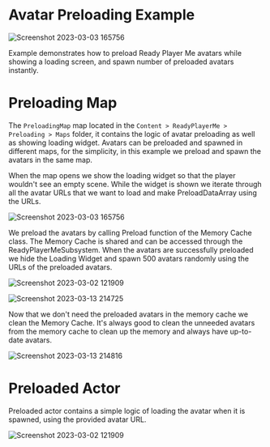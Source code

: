 # Avatar Preloading Example

![Screenshot 2023-03-03 165756](https://user-images.githubusercontent.com/3124894/233971955-0f905deb-a3ec-4f73-8fe0-c2c5719bc716.png)

Example demonstrates how to preload Ready Player Me avatars while showing a loading screen, and spawn number of preloaded avatars instantly.

# Preloading Map
The `PreloadingMap` map located in the `Content > ReadyPlayerMe > Preloading > Maps` folder, it contains the logic of avatar preloading as well as showing loading widget.
Avatars can be preloaded and spawned in different maps, for the simplicity, in this example we preload and spawn the avatars in the same map.

When the map opens we show the loading widget so that the player wouldn't see an empty scene.
While the widget is shown we iterate through all the avatar URLs that we want to load and make PreloadDataArray using the URLs.

![Screenshot 2023-03-03 165756](https://user-images.githubusercontent.com/3124894/233972967-c64f65fb-e16f-4686-bb5b-105921dfcbff.png)

We preload the avatars by calling Preload function of the Memory Cache class. The Memory Cache is shared and can be accessed through the ReadyPlayerMeSubsystem.
When the avatars are successfully preloaded we hide the Loading Widget and spawn 500 avatars randomly using the URLs of the preloaded avatars.

![Screenshot 2023-03-02 121909](https://user-images.githubusercontent.com/3124894/233973041-571a4226-80c2-4255-b19b-918900a31354.png)

![Screenshot 2023-03-13 214725](https://user-images.githubusercontent.com/3124894/233973110-9432aef5-1a63-43a7-bc3f-2a3599b40829.png)

Now that we don't need the preloaded avatars in the memory cache we clean the Memory Cache. It's always good to clean the unneeded avatars from the memory cache to clean up the memory and always have up-to-date avatars.

![Screenshot 2023-03-13 214816](https://user-images.githubusercontent.com/3124894/233973161-350e6bb6-f50d-4e04-b201-100245cf528b.png)

# Preloaded Actor

Preloaded actor contains a simple logic of loading the avatar when it is spawned, using the provided avatar URL.

![Screenshot 2023-03-02 121909](https://user-images.githubusercontent.com/3124894/233973310-a4f30e63-2bf4-4877-b631-f6e7d77c2acb.png)
